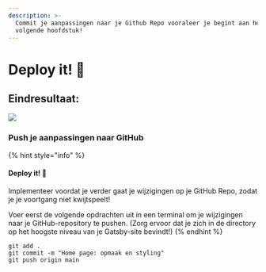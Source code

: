 ```yaml
---
description: >-
  Commit je aanpassingen naar je Github Repo vooraleer je begint aan het
  volgende hoofdstuk!
---
```


# Deploy it! 🚀

## Eindresultaat:

![](<../../.gitbook/assets/localhost\_8000\_ (2) (1).png>)

### Push je aanpassingen naar GitHub

{% hint style="info" %}
#### Deploy it! 🚀

Implementeer voordat je verder gaat je wijzigingen op je GitHub Repo, zodat je je voortgang niet kwijtspeelt!

Voer eerst de volgende opdrachten uit in een terminal om je wijzigingen naar je GitHub-repository te pushen. (Zorg ervoor dat je zich in de directory op het hoogste niveau van je Gatsby-site bevindt!)
{% endhint %}

```
git add .
git commit -m "Home page: opmaak en styling"
git push origin main
```
